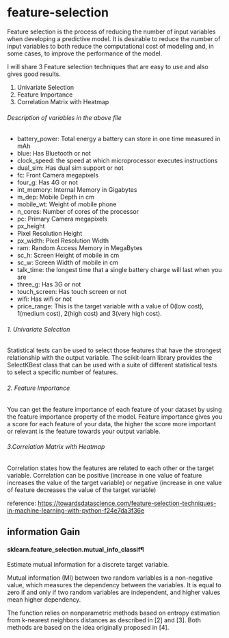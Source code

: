 # feature-selection
Feature selection is the process of reducing the number of input variables when developing a predictive model.
It is desirable to reduce the number of input variables to both reduce the computational cost of modeling and, in some cases, to improve the performance of the model.


I will share 3 Feature selection techniques that are easy to use and also gives good results.
  1. Univariate Selection
  2. Feature Importance
  3. Correlation Matrix with Heatmap
  


###### Description of variables in the above file
- battery_power: Total energy a battery can store in one time measured in mAh
- blue: Has Bluetooth or not
- clock_speed: the speed at which microprocessor executes instructions
- dual_sim: Has dual sim support or not
- fc: Front Camera megapixels
- four_g: Has 4G or not
- int_memory: Internal Memory in Gigabytes
- m_dep: Mobile Depth in cm
- mobile_wt: Weight of mobile phone
- n_cores: Number of cores of the processor
- pc: Primary Camera megapixels
- px_height
- Pixel Resolution Height
- px_width: Pixel Resolution Width
- ram: Random Access Memory in MegaBytes
- sc_h: Screen Height of mobile in cm
- sc_w: Screen Width of mobile in cm
- talk_time: the longest time that a single battery charge will last when you are
- three_g: Has 3G or not
- touch_screen: Has touch screen or not
- wifi: Has wifi or not
- price_range: This is the target variable with a value of 0(low cost), 1(medium cost), 2(high cost) and 3(very high cost).



###### 1. Univariate Selection
Statistical tests can be used to select those features that have the strongest relationship with the output variable.
The scikit-learn library provides the SelectKBest class that can be used with a suite of different statistical tests to select a specific number of features.



###### 2. Feature Importance
You can get the feature importance of each feature of your dataset by using the feature importance property of the model.
Feature importance gives you a score for each feature of your data, the higher the score more important or relevant is the feature towards your output variable.


###### 3.Correlation Matrix with Heatmap
Correlation states how the features are related to each other or the target variable.
Correlation can be positive (increase in one value of feature increases the value of the target variable) or negative (increase in one value of feature decreases the value of the target variable)

reference:
https://towardsdatascience.com/feature-selection-techniques-in-machine-learning-with-python-f24e7da3f36e

## information Gain
#### sklearn.feature_selection.mutual_info_classif¶

Estimate mutual information for a discrete target variable.

Mutual information (MI)  between two random variables is a non-negative value, which measures the dependency between the variables. It is equal to zero if and only if two random variables are independent, and higher values mean higher dependency.

The function relies on nonparametric methods based on entropy estimation from k-nearest neighbors distances as described in [2] and [3]. Both methods are based on the idea originally proposed in [4].
